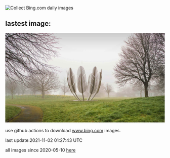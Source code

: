 ![Collect Bing.com daily images](https://github.com/counter2015/bing-daily-images/workflows/Collect%20Bing.com%20daily%20images/badge.svg)
## lastest image:
![](images/KindredSpirits.jpg)

use github actions to download www.bing.com images.

last update:2021-11-02 01:27:43 UTC

all images since 2020-05-10 [here](https://github.com/counter2015/bing-daily-images/tree/master/images) 
